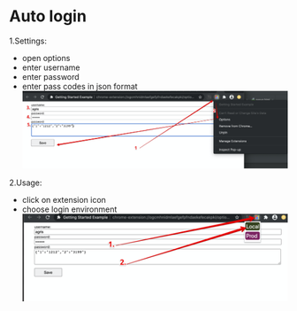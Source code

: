 # Auto login

1.Settings:
 - open options
 - enter username
 - enter password
 - enter pass codes in json format
 ![Settings](images/readme-options.png)
 
2.Usage:
 - click on extension icon
 - choose login environment
![Usage](images/readme-usage.png)
